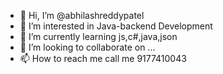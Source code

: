 - 👋 Hi, I’m @abhilashreddypatel
- 👀 I’m interested in Java-backend Development
- 🌱 I’m currently learning js,c#,java,json
- 💞️ I’m looking to collaborate on ...
- 📫 How to reach me call me 9177410043

<!---
abhilashreddypatelis a ✨ special ✨ repository because its `README.md` (this file) appears on your GitHub profile.
You can click the Preview link to take a look at your changes.
--->
